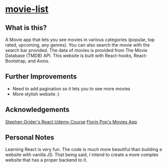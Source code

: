 # [movie-list](https://movie-list-brianrahadi.vercel.app/)

## What is this?
A Movie app that lets you see movies in various categories (popular, top rated, upcoming, any genres). You can also search the movie with the search bar provided. The data of movies is provided from The Movie Database (TMDB) API. This website is built with React-hooks, React-Bootstrap, and Axios.

## Further Improvements
- Need to add pagination so it lets you to see more movies
- More stylish website :)

## Acknowledgements
[Stephen Grider's React Udemy Course](https://www.udemy.com/course/react-redux/learn/lecture/20788074?start=255)
[Florin Pop's Movies App](https://www.youtube.com/watch?v=sZ0bZGfg_m4&ab_channel=FlorinPop)

## Personal Notes
Learning React is very fun. The code is much more beautiful than building a website with vanilla JS. That being said, I intend to create a more complex website that has a proper backend to it.
